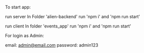 To start app:

run server
In Folder 'alien-backend' run 'npm i' and 'npm run start'

run client
In folder 'events_app' run 'npm i' and 'npm run start'

For login as Admin:

email: admin@email.com password: admin123